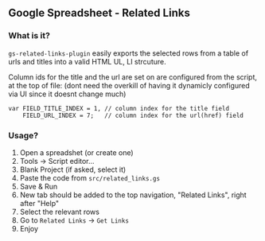 ## Google Spreadsheet - Related Links

### What is it?
`gs-related-links-plugin` easily exports the selected rows from a table of urls and titles into a valid HTML UL, LI strcuture.

Column ids for the title and the url are set on are configured from the script, at the top of file: (dont need the overkill of having it dynamicly configured via UI since it doesnt change much)
```
var FIELD_TITLE_INDEX = 1, // column index for the title field
    FIELD_URL_INDEX = 7;   // column index for the url(href) field
```

### Usage?
 1. Open a spreadshet (or create one)
 2. Tools -> Script editor...
 3. Blank Project (if asked, select it)
 4. Paste the code from `src/related_links.gs`
 5. Save & Run
 6. New tab should be added to the top navigation, "Related Links", right after "Help"
 7. Select the relevant rows
 8. Go to `Related Links` -> `Get Links`
 9. Enjoy
